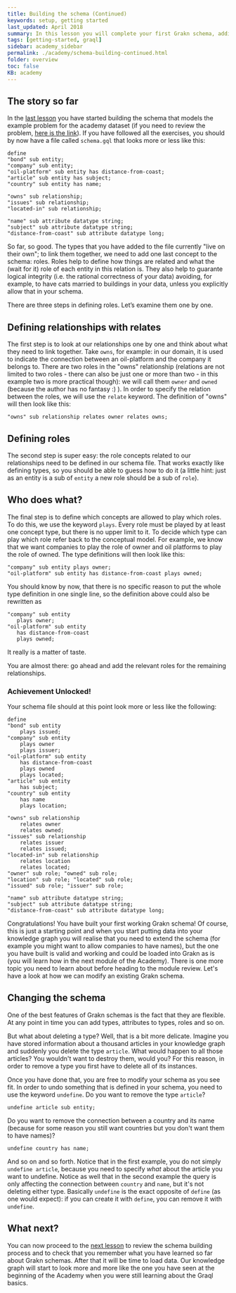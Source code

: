 ```yaml
---
title: Building the schema (Continued)
keywords: setup, getting started
last_updated: April 2018
summary: In this lesson you will complete your first Grakn schema, adding roles to what you have built in the last lesson.
tags: [getting-started, graql]
sidebar: academy_sidebar
permalink: ./academy/schema-building-continued.html
folder: overview
toc: false
KB: academy
---
```


## The story so far

In the [last lesson](./schema-building.html) you have started building the schema that models the example problem for the academy dataset (if you need to review the problem, [here is the link](./graql-intro.html)). If you have followed all the exercises, you should by now have a file called `schema.gql` that looks more or less like this:

```graql
define
"bond" sub entity;
"company" sub entity;
"oil-platform" sub entity has distance-from-coast;
"article" sub entity has subject;
"country" sub entity has name;

"owns" sub relationship;
"issues" sub relationship;
"located-in" sub relationship;

"name" sub attribute datatype string;
"subject" sub attribute datatype string;
"distance-from-coast" sub attribute datatype long;
```

So far, so good. The types that you have added to the file currently "live on their own"; to link them together, we need to add one last concept to the schema: roles. Roles help to define how things are related and what the (wait for it) role of each entity in this relation is. They also help to guarante logical integrity (i.e. the rational correctness of your data) avoiding, for example, to have cats married to buildings in your data, unless you explicitly allow that in your schema.

There are three steps in defining roles. Let’s examine them one by one.

## Defining relationships with __relates__
The first step is to look at our relationships one by one and think about what they need to link together. Take `owns`, for example: in our domain, it is used to indicate the connection between an oil-platform and the company it belongs to. There are two roles in the "owns" relationship (relations are not limited to two roles - there can also be just one or more than two - in this example two is more practical though): we will call them `owner` and `owned` (because the author has no fantasy :) ). In order to specify the relation between the roles, we will use the `relate` keyword. The definition of "owns" will then look like this:


```graql-skip-test
"owns" sub relationship relates owner relates owns;
```

## Defining roles
The second step is super easy: the role concepts related to our relationships need to be defined in our schema file. That works exactly like defining types, so you should be able to guess how to do it (a little hint: just as an entity is a sub of `entity` a new role should be a sub of `role`).


## Who does what?
The final step is to define which concepts are allowed to play which roles. To do this, we use the keyword `plays`. Every role must be played by at least one concept type, but there is no upper limit to it. To decide which type can play which role refer back to the conceptual model. For example, we know that we want companies to play the role of owner and oil platforms to play the role of owned. The type definitions will then look like this:

```graql-skip-test
"company" sub entity plays owner;
"oil-platform" sub entity has distance-from-coast plays owned;
```

You should know by now, that there is no specific reason to put the whole type definition in one single line, so the definition above could also be rewritten as

```graql-skip-test
"company" sub entity
   plays owner;
"oil-platform" sub entity
   has distance-from-coast
   plays owned;
```

It really is a matter of taste.

You are almost there: go ahead and add the relevant roles for the remaining relationships.


### Achievement Unlocked!
Your schema file should at this point look more or less like the following:


```graql-skip-test
define
"bond" sub entity
    plays issued;
"company" sub entity
    plays owner
    plays issuer;
"oil-platform" sub entity
    has distance-from-coast
    plays owned
    plays located;
"article" sub entity
    has subject;
"country" sub entity
    has name
    plays location;

"owns" sub relationship
    relates owner
    relates owned;
"issues" sub relationship
    relates issuer
    relates issued;
"located-in" sub relationship
    relates location
    relates located;
"owner" sub role; "owned" sub role;
"location" sub role; "located" sub role;
"issued" sub role; "issuer" sub role;

"name" sub attribute datatype string;
"subject" sub attribute datatype string;
"distance-from-coast" sub attribute datatype long;
```

Congratulations! You have built your first working Grakn schema! Of course, this is just a starting point and when you start putting data into your knowledge graph you will realise that you need to extend the schema (for example you might want to allow companies to have names), but the one you have built is valid and working and could be loaded into Grakn as is (you will learn how in the next module of the Academy). There is one more topic you need to learn about before heading to the module review. Let's have a look at how we can modify an existing Grakn schema.


## Changing the schema
One of the best features of Grakn schemas is the fact that they are flexible. At any point in time you can add types, attributes to types, roles and so on.

But what about deleting a type? Well, that is a bit more delicate. Imagine you have stored information about a thousand articles in your knowledge graph and suddenly you delete the type `article`. What would happen to all those articles? You wouldn't want to destroy them, would you? For this reason, in order to remove a type you first have to delete all of its instances.

Once you have done that, you are free to modify your schema as you see fit. In order to undo something that is defined in your schema, you need to use the keyword `undefine`. Do you want to remove the type `article`?

```graql
undefine article sub entity;
```

Do you want to remove the connection between a country and its name (because for some reason you still want countries but you don't want them to have names)?

```graql
undefine country has name;
```

And so on and so forth. Notice that in the first example, you do not simply `undefine article`, because you need to specify _what_ about the article you want to undefine. Notice as well that in the second example the query is only affecting the connection between `country` and `name`, but it's not deleting either type. Basically `undefine` is the exact opposite of `define` (as one would expect): if you can create it with `define`, you can remove it with `undefine`.


## What next?
You can now proceed to the [next lesson](./schema-review.html) to review the schema building process and to check that you remember what you have learned so far about Grakn schemas. After that it will be time to load data. Our knowledge graph will start to look more and more like the one you have seen at the beginning of the Academy when you were still learning about the Graql basics.
